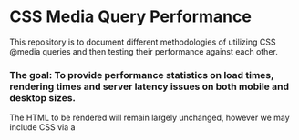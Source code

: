 # CSS Media Query Performance

This repository is to document different methodologies of utilizing CSS @media queries and then testing their performance against each other.

### The goal: To provide performance statistics on load times, rendering times and server latency issues on both mobile and desktop sizes.

The HTML to be rendered will remain largely unchanged, however we may include CSS via a <style> for testing purposes. Content may also change to help example what methods are being tested.

Methods for testing:
* All CSS in one file with media queries grouped together.
* CSS files broken out into different media queries.
* CSS inside <style> on the page

The methods above will be tested utilizing min-width and max-width approaches.
